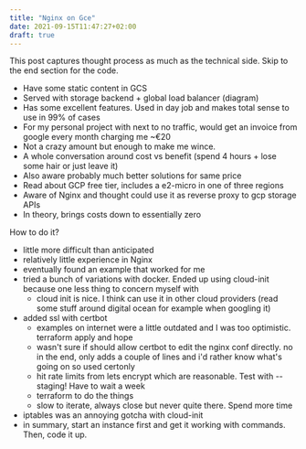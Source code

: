 ```yaml
---
title: "Nginx on Gce"
date: 2021-09-15T11:47:27+02:00
draft: true
---
```


This post captures thought process as much as the technical side. Skip to the end section for the code.

- Have some static content in GCS
- Served with storage backend + global load balancer (diagram)
- Has some excellent features. Used in day job and makes total sense to use in 99% of cases
- For my personal project with next to no traffic, would get an invoice from google every month charging me ~€20
- Not a crazy amount but enough to make me wince. 
- A whole conversation around cost vs benefit (spend 4 hours + lose some hair or just leave it)
- Also aware probably much better solutions for same price
- Read about GCP free tier, includes a e2-micro in one of three regions 
- Aware of Nginx and thought could use it as reverse proxy to gcp storage APIs
- In theory, brings costs down to essentially zero

How to do it?
- little more difficult than anticipated
- relatively little experience in Nginx
- eventually found an example that worked for me
- tried a bunch of variations with docker. Ended up using cloud-init because one less thing to concern myself with
  - cloud init is nice. I think can use it in other cloud providers (read some stuff around digital ocean for example when googling it)
- added ssl with certbot
  - examples on internet were a little outdated and I was too optimistic. terraform apply and hope
  - wasn't sure if should allow certbot to edit the nginx conf directly. no in the end, only adds a couple of lines and i'd rather know what's going on so used certonly 
  - hit rate limits from lets encrypt which are reasonable. Test with --staging! Have to wait a week
  - terraform to do the things
  - slow to iterate, always close but never quite there. Spend more time
- iptables was an annoying gotcha with cloud-init
- in summary, start an instance first and get it working with commands. Then, code it up. 